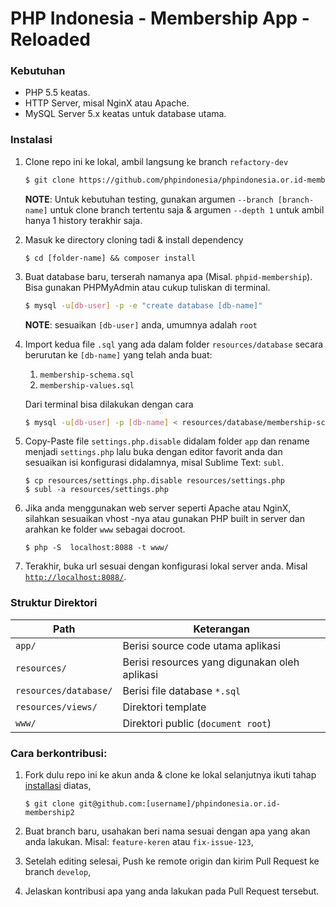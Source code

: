 # PHP Indonesia - Membership App - Reloaded

### Kebutuhan

- PHP 5.5 keatas.
- HTTP Server, misal NginX atau Apache.
- MySQL Server 5.x keatas untuk database utama.

### Instalasi

1. Clone repo ini ke lokal, ambil langsung ke branch `refactory-dev`

   ```bash
   $ git clone https://github.com/phpindonesia/phpindonesia.or.id-membership2 [folder-name]

   ```

   **NOTE**: Untuk kebutuhan testing, gunakan argumen `--branch [branch-name]` untuk clone branch tertentu saja & argumen `--depth 1` untuk ambil hanya 1 history terakhir saja.

2. Masuk ke directory cloning tadi & install dependency

   ```
   $ cd [folder-name] && composer install
   ```

3. Buat database baru, terserah namanya apa (Misal. `phpid-membership`). Bisa gunakan PHPMyAdmin atau cukup tuliskan di terminal.

   ```bash
   $ mysql -u[db-user] -p -e "create database [db-name]"
   ```

   **NOTE**: sesuaikan `[db-user]` anda, umumnya adalah `root`

4. Import kedua file `.sql` yang ada dalam folder `resources/database` secara berurutan ke `[db-name]` yang telah anda buat:

   1. `membership-schema.sql`
   2. `membership-values.sql`

   Dari terminal bisa dilakukan dengan cara

   ```bash
   $ mysql -u[db-user] -p [db-name] < resources/database/membership-schema.sql resources/database/membership-values.sql
   ```

5. Copy-Paste file `settings.php.disable` didalam folder `app` dan rename menjadi `settings.php` lalu buka dengan editor favorit anda dan sesuaikan isi konfigurasi didalamnya, misal Sublime Text: `subl`.

   ```
   $ cp resources/settings.php.disable resources/settings.php
   $ subl -a resources/settings.php
   ```

6. Jika anda menggunakan web server seperti Apache atau NginX, silahkan sesuaikan vhost -nya atau gunakan PHP built in server dan arahkan ke folder `www` sebagai docroot.

   ```
   $ php -S  localhost:8088 -t www/
   ```

7. Terakhir, buka url sesuai dengan konfigurasi lokal server anda. Misal [`http://localhost:8088/`](http://localhost:8088/).

### Struktur Direktori

| Path | Keterangan |
| --- | --- |
| `app/` | Berisi source code utama aplikasi |
| `resources/` | Berisi resources yang digunakan oleh aplikasi |
| `resources/database/` | Berisi file database `*.sql` |
| `resources/views/` | Direktori template |
| `www/` | Direktori public (`document root`) |

### Cara berkontribusi:

1. Fork dulu repo ini ke akun anda & clone ke lokal selanjutnya ikuti tahap [installasi](#instalasi) diatas,

   ```
   $ git clone git@github.com:[username]/phpindonesia.or.id-membership2
   ```

2. Buat branch baru, usahakan beri nama sesuai dengan apa yang akan anda lakukan. Misal: `feature-keren` atau `fix-issue-123`,
3. Setelah editing selesai, Push ke remote origin dan kirim Pull Request ke branch `develop`,
4. Jelaskan kontribusi apa yang anda lakukan pada Pull Request tersebut.
